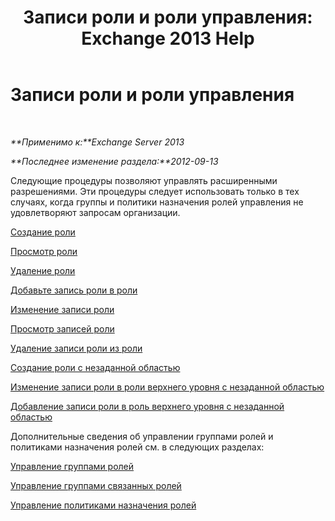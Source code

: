 ﻿---
title: 'Записи роли и роли управления: Exchange 2013 Help'
TOCTitle: Записи роли и роли управления
ms:assetid: 243be502-b3d7-4bb3-8f9b-063ab7a85c02
ms:mtpsurl: https://technet.microsoft.com/ru-ru/library/Dd638097(v=EXCHG.150)
ms:contentKeyID: 50487623
ms.date: 05/22/2018
mtps_version: v=EXCHG.150
ms.translationtype: MT
---

# Записи роли и роли управления

 

_**Применимо к:**Exchange Server 2013_

_**Последнее изменение раздела:**2012-09-13_

Следующие процедуры позволяют управлять расширенными разрешениями. Эти процедуры следует использовать только в тех случаях, когда группы и политики назначения ролей управления не удовлетворяют запросам организации.

[Создание роли](create-a-role-exchange-2013-help.md)

[Просмотр роли](view-a-role-exchange-2013-help.md)

[Удаление роли](remove-a-role-exchange-2013-help.md)

[Добавьте запись роли в роли](add-a-role-entry-to-a-role-exchange-2013-help.md)

[Изменение записи роли](change-a-role-entry-exchange-2013-help.md)

[Просмотр записей роли](view-role-entries-exchange-2013-help.md)

[Удаление записи роли из роли](remove-a-role-entry-from-a-role-exchange-2013-help.md)

[Создание роли с незаданной областью](create-an-unscoped-role-exchange-2013-help.md)

[Изменение записи роли в роли верхнего уровня с незаданной областью](change-a-role-entry-on-an-unscoped-top-level-role-exchange-2013-help.md)

[Добавление записи роли в роль верхнего уровня с незаданной областью](add-a-role-entry-to-an-unscoped-top-level-role-exchange-2013-help.md)

Дополнительные сведения об управлении группами ролей и политиками назначения ролей см. в следующих разделах:

[Управление группами ролей](manage-role-groups-exchange-2013-help.md)

[Управление группами связанных ролей](manage-linked-role-groups-exchange-2013-help.md)

[Управление политиками назначения ролей](manage-role-assignment-policies-exchange-2013-help.md)

